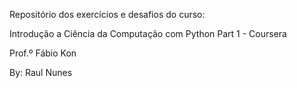 Repositório dos exercícios e desafios do curso:

Introdução a Ciência da Computação com Python Part 1 - Coursera

Prof.º Fábio Kon

By: Raul Nunes
